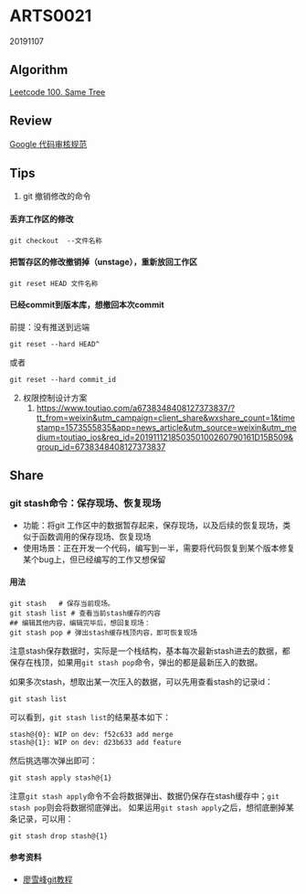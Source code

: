 # ARTS0021

20191107

## Algorithm

[Leetcode 100. Same Tree](https://github.com/evasnowind/LeetCodeOJ/tree/master/LeetCodeSolutions/src/oj_solution/oj_100_same_tree)


## Review

[Google 代码审核规范](https://github.com/google/eng-practices/blob/master/review/reviewer/looking-for.md)


## Tips
1. git 撤销修改的命令
#### 丢弃工作区的修改
```
git checkout  --文件名称
```

#### 把暂存区的修改撤销掉（unstage），重新放回工作区
```
git reset HEAD 文件名称
```

#### 已经commit到版本库，想撤回本次commit
前提：没有推送到远端
```
git reset --hard HEAD^
```
或者
```
git reset --hard commit_id
```

2. 权限控制设计方案
   1. https://www.toutiao.com/a6738348408127373837/?tt_from=weixin&utm_campaign=client_share&wxshare_count=1&timestamp=1573555835&app=news_article&utm_source=weixin&utm_medium=toutiao_ios&req_id=201911121850350100260790161D15B509&group_id=6738348408127373837

## Share
### git stash命令：保存现场、恢复现场

- 功能：将git 工作区中的数据暂存起来，保存现场，以及后续的恢复现场，类似于函数调用的保存现场、恢复现场
- 使用场景：正在开发一个代码，编写到一半，需要将代码恢复到某个版本修复某个bug上，但已经编写的工作又想保留

#### 用法

```
git stash   # 保存当前现场。
git stash list # 查看当前stash缓存的内容
## 编辑其他内容，编辑完毕后，想回复现场：
git stash pop # 弹出stash缓存栈顶内容，即可恢复现场
```

注意stash保存数据时，实际是一个栈结构，基本每次最新stash进去的数据，都保存在栈顶，如果用`git stash pop`命令，弹出的都是最新压入的数据。

如果多次stash，想取出某一次压入的数据，可以先用查看stash的记录id：
```
git stash list
```
可以看到，`git stash list`的结果基本如下：
```
stash@{0}: WIP on dev: f52c633 add merge
stash@{1}: WIP on dev: d23b633 add feature
```

然后挑选哪次弹出即可：
```
git stash apply stash@{1}
```
注意`git stash apply`命令不会将数据弹出、数据仍保存在stash缓存中；`git stash pop`则会将数据彻底弹出。
如果运用`git stash apply`之后，想彻底删掉某条记录，可以用：
```
git stash drop stash@{1}
```

#### 参考资料
- [廖雪峰git教程](https://www.liaoxuefeng.com/wiki/896043488029600/900388704535136)
